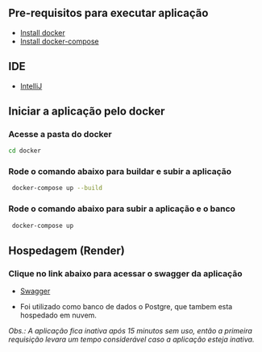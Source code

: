 ## Pre-requisitos para executar aplicação
- [Install docker](https://docs.docker.com/engine/install/)
- [Install docker-compose](https://docs.docker.com/compose/install/)

## IDE
- [IntelliJ](https://www.jetbrains.com/idea/download/#section=linux)

## Iniciar a aplicação pelo docker
### Acesse a pasta do docker
```sh
cd docker
```
### Rode o comando abaixo para buildar e subir a aplicação
```sh
 docker-compose up --build
```

### Rode o comando abaixo para subir a aplicação e o banco
```sh
 docker-compose up
```

## Hospedagem (Render)
### Clique no link abaixo para acessar o swagger da aplicação
- [Swagger](https://desafio-back-end.onrender.com/swagger-ui/index.html)

- Foi utilizado como banco de dados o Postgre, que tambem esta hospedado em nuvem.

*Obs.: A aplicação fica inativa após 15 minutos sem uso, então a primeira requisição levara um tempo considerável caso a aplicação esteja inativa.*

